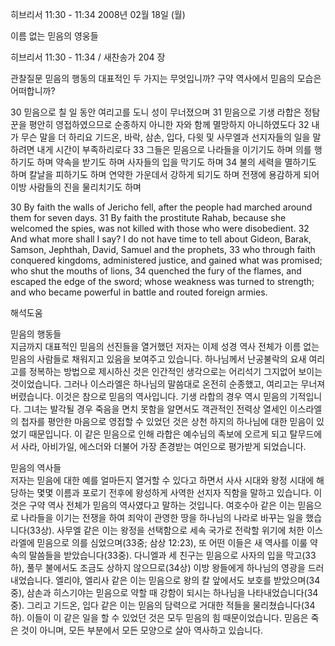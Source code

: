 히브리서 11:30 - 11:34 
2008년 02월 18일 (월)

이름 없는 믿음의 영웅들



히브리서 11:30 - 11:34 / 새찬송가 204 장


관찰질문
믿음의 행동의 대표적인 두 가지는 무엇입니까? 
구약 역사에서 믿음의 모습은 어떠합니까? 

30 믿음으로 칠 일 동안 여리고를 도니 성이 무너졌으며 31 믿음으로 기생 라합은 정탐꾼을 평안히 영접하였으므로 순종하지 아니한 자와 함께 멸망하지 아니하였도다 32 내가 무슨 말을 더 하리요 기드온, 바락, 삼손, 입다, 다윗 및 사무엘과 선지자들의 일을 말하려면 내게 시간이 부족하리로다 33 그들은 믿음으로 나라들을 이기기도 하며 의를 행하기도 하며 약속을 받기도 하며 사자들의 입을 막기도 하며 34 불의 세력을 멸하기도 하며 칼날을 피하기도 하며 연약한 가운데서 강하게 되기도 하며 전쟁에 용감하게 되어 이방 사람들의 진을 물리치기도 하며  

30 By faith the walls of Jericho fell, after the people had marched around them for seven days. 31 By faith the prostitute Rahab, because she welcomed the spies, was not killed with those who were disobedient. 
32 And what more shall I say? I do not have time to tell about Gideon, Barak, Samson, Jephthah, David, Samuel and the prophets, 33 who through faith conquered kingdoms, administered justice, and gained what was promised; who shut the mouths of lions, 34 quenched the fury of the flames, and escaped the edge of the sword; whose weakness was turned to strength; and who became powerful in battle and routed foreign armies.

해석도움





믿음의 행동들  
지금까지 대표적인 믿음의 선진들을 열거했던 저자는 이제 성경 역사 전체가 이름 없는 믿음의 사람들로 채워지고 있음을 보여주고 있습니다. 하나님께서 난공불락의 요새 여리고를 정복하는 방법으로 제시하신 것은 인간적인 생각으로는 어리석기 그지없어 보이는 것이었습니다. 그러나 이스라엘은 하나님의 말씀대로 온전히 순종했고, 여리고는 무너져 버렸습니다. 이것은 참으로 믿음의 역사입니다. 기생 라합의 경우 역시 믿음의 기적입니다. 그녀는 발각될 경우 죽음을 면치 못함을 알면서도 객관적인 전력상 열세인 이스라엘의 첩자를 평안한 마음으로 영접할 수 있었던 것은 상천 하지의 하나님에 대한 믿음이 있었기 때문입니다. 이 같은 믿음으로 인해 라합은 예수님의 족보에 오르게 되고 탈무드에서 사라, 아비가일, 에스더와 더불어 가장 존경받는 여인으로 평가받게 되었습니다.     

믿음의 역사들  
저자는 믿음에 대한 예를 얼마든지 열거할 수 있다고 하면서 사사 시대와 왕정 시대에 해당하는 몇몇 이름과 포로기 전후에 왕성하게 사역한 선지자 직함을 말하고 있습니다. 이것은 구약 역사 전체가 믿음의 역사였다고 말하는 것입니다. 여호수아 같은 이는 믿음으로 나라들을 이기는 전쟁을 하여 죄악이 관영한 땅을 하나님의 나라로 바꾸는 일을 했습니다(33상). 사무엘 같은 이는 왕정을 선택함으로 세속 국가로 전락할 위기에 처한 이스라엘에 믿음으로 의를 심었으며(33중; 삼상 12:23), 또 어떤 이들은 새 역사를 이룰 약속의 말씀들을 받았습니다(33중). 다니엘과 세 친구는 믿음으로 사자의 입을 막고(33하), 풀무 불에서도 조금도 상하지 않으므로(34상) 이방 왕들에게 하나님의 영광을 드러내었습니다. 엘리야, 엘리사 같은 이는 믿음으로 왕의 칼 앞에서도 보호를 받았으며(34중), 삼손과 히스기야는 믿음으로 약할 때 강함이 되시는 하나님을 나타내었습니다(34중). 그리고 기드온, 입다 같은 이는 믿음의 담력으로 거대한 적들을 물리쳤습니다(34하). 이들이 이 같은 일을 할 수 있었던 것은 모두 믿음의 힘 때문이었습니다. 믿음은 죽은 것이 아니며, 모든 부분에서 모든 모양으로 살아 역사하고 있습니다.